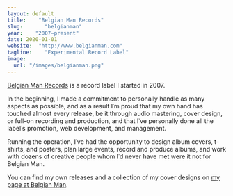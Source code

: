 ```yaml
---
layout: default
title:    "Belgian Man Records"
slug:       "belgianman"
year:    "2007—present"
date: 2020-01-01
website:  "http://www.belgianman.com"
tagline:    "Experimental Record Label"
image:
  url: "/images/belgianman.png"
---
```

  <a href="http://belgianman.com/">Belgian Man Records</a> is a record label I started in 2007.

  In the beginning, I made a commitment to personally handle as many aspects as possible, and as a result I&#8127;m proud that my own hand has touched almost every release, be it through audio mastering, cover design, or full-on recording and production, and that I&#8127;ve personally done all the label&#8127;s promotion, web development, and management.

  Running the operation, I&#8127;ve had the opportunity to design album covers, t-shirts, and posters, plan large events, record and produce albums, and work with dozens of creative people whom I&#8127;d never have met were it not for Belgian Man.

  You can find my own releases and a collection of my cover designs on <a href="http://belgianman.com/monks">my page at Belgian Man</a>.
